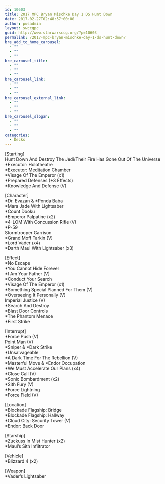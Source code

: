 ```yaml
---
id: 10603
title: 2017 MPC Bryan Mischke Day 1 DS Hunt Down
date: 2017-02-27T02:48:57+00:00
author: pwsadmin
layout: swccgpc
guid: http://www.starwarsccg.org/?p=10603
permalink: /2017-mpc-bryan-mischke-day-1-ds-hunt-down/
bre_add_to_home_carousel:
  - ""
  - ""
  - ""
bre_carousel_title:
  - ""
  - ""
  - ""
bre_carousel_link:
  - ""
  - ""
  - ""
bre_carousel_external_link:
  - ""
  - ""
  - ""
bre_carousel_slogan:
  - ""
  - ""
  - ""
categories:
  - Decks
---
```

[Starting]  
Hunt Down And Destroy The Jedi/Their Fire Has Gone Out Of The Universe  
*Executor: Holotheatre  
*Executor: Meditation Chamber  
*Visage Of The Emperor (x1)  
*Prepared Defenses (+3 Effects)  
*Knowledge And Defense (V)

[Character]  
\*Dr. Evazan & \*Ponda Baba  
*Mara Jade With Lightsaber  
*Count Dooku  
*Emperor Palpatine (x2)  
*4-LOM With Concussion Rifle (V)  
*P-59  
Stormtrooper Garrison  
*Grand Moff Tarkin (V)  
*Lord Vader (x4)  
*Darth Maul With Lightsaber (x3)

[Effect]  
*No Escape  
*You Cannot Hide Forever  
*I Am Your Father (V)  
*Conduct Your Search  
*Visage Of The Emperor (x1)  
*Something Special Planned For Them (V)  
*Overseeing It Personally (V)  
Imperial Justice (V)  
*Search And Destroy  
*Blast Door Controls  
*The Phantom Menace  
*First Strike

[Interrupt]  
*Force Push (V)  
Point Man (V)  
\*Sniper & \*Dark Strike  
*Unsalvageable  
*A Dark Time For The Rebellion (V)  
\*Masterful Move & \*Endor Occupation  
*We Must Accelerate Our Plans (x4)  
*Close Call (V)  
*Sonic Bombardment (x2)  
*Sith Fury (V)  
*Force Lightning  
*Force Field (V)

[Location]  
*Blockade Flagship: Bridge  
*Blockade Flagship: Hallway  
*Cloud City: Security Tower (V)  
*Endor: Back Door

[Starship]  
*Zuckuss In Mist Hunter (x2)  
*Maul&#8217;s Sith Infiltrator

[Vehicle]  
*Blizzard 4 (x2)

[Weapon]  
*Vader&#8217;s Lightsaber